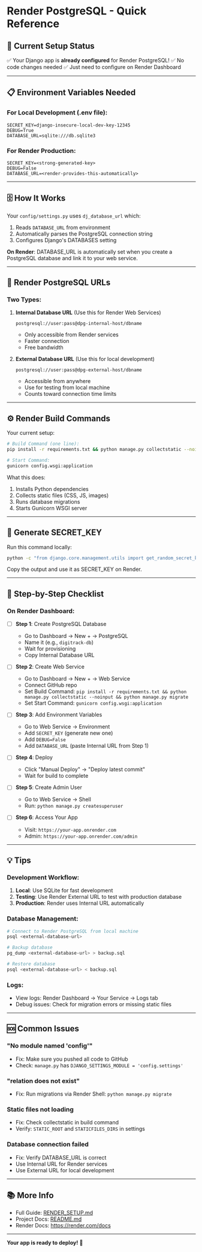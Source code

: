 # Render PostgreSQL - Quick Reference

## 🚀 Current Setup Status

✅ Your Django app is **already configured** for Render PostgreSQL!
✅ No code changes needed
✅ Just need to configure on Render Dashboard

---

## 📋 Environment Variables Needed

### For Local Development (.env file):
```env
SECRET_KEY=django-insecure-local-dev-key-12345
DEBUG=True
DATABASE_URL=sqlite:///db.sqlite3
```

### For Render Production:
```env
SECRET_KEY=<strong-generated-key>
DEBUG=False
DATABASE_URL=<render-provides-this-automatically>
```

---

## 🗄️ How It Works

Your `config/settings.py` uses `dj_database_url` which:
1. Reads `DATABASE_URL` from environment
2. Automatically parses the PostgreSQL connection string
3. Configures Django's DATABASES setting

**On Render**: DATABASE_URL is automatically set when you create a PostgreSQL database and link it to your web service.

---

## 🔗 Render PostgreSQL URLs

### Two Types:

1. **Internal Database URL** (Use this for Render Web Services)
   ```
   postgresql://user:pass@dpg-internal-host/dbname
   ```
   - Only accessible from Render services
   - Faster connection
   - Free bandwidth

2. **External Database URL** (Use this for local development)
   ```
   postgresql://user:pass@dpg-external-host/dbname
   ```
   - Accessible from anywhere
   - Use for testing from local machine
   - Counts toward connection time limits

---

## ⚙️ Render Build Commands

Your current setup:
```bash
# Build Command (one line):
pip install -r requirements.txt && python manage.py collectstatic --noinput && python manage.py migrate

# Start Command:
gunicorn config.wsgi:application
```

What this does:
1. Installs Python dependencies
2. Collects static files (CSS, JS, images)
3. Runs database migrations
4. Starts Gunicorn WSGI server

---

## 🔐 Generate SECRET_KEY

Run this command locally:
```bash
python -c "from django.core.management.utils import get_random_secret_key; print(get_random_secret_key())"
```

Copy the output and use it as SECRET_KEY on Render.

---

## 📝 Step-by-Step Checklist

### On Render Dashboard:

- [ ] **Step 1**: Create PostgreSQL Database
  - Go to Dashboard → New + → PostgreSQL
  - Name it (e.g., `digitrack-db`)
  - Wait for provisioning
  - Copy Internal Database URL

- [ ] **Step 2**: Create Web Service
  - Go to Dashboard → New + → Web Service
  - Connect GitHub repo
  - Set Build Command: `pip install -r requirements.txt && python manage.py collectstatic --noinput && python manage.py migrate`
  - Set Start Command: `gunicorn config.wsgi:application`

- [ ] **Step 3**: Add Environment Variables
  - Go to Web Service → Environment
  - Add `SECRET_KEY` (generate new one)
  - Add `DEBUG=False`
  - Add `DATABASE_URL` (paste Internal URL from Step 1)

- [ ] **Step 4**: Deploy
  - Click "Manual Deploy" → "Deploy latest commit"
  - Wait for build to complete

- [ ] **Step 5**: Create Admin User
  - Go to Web Service → Shell
  - Run: `python manage.py createsuperuser`

- [ ] **Step 6**: Access Your App
  - Visit: `https://your-app.onrender.com`
  - Admin: `https://your-app.onrender.com/admin`

---

## 💡 Tips

### Development Workflow:
1. **Local**: Use SQLite for fast development
2. **Testing**: Use Render External URL to test with production database
3. **Production**: Render uses Internal URL automatically

### Database Management:
```bash
# Connect to Render PostgreSQL from local machine
psql <external-database-url>

# Backup database
pg_dump <external-database-url> > backup.sql

# Restore database
psql <external-database-url> < backup.sql
```

### Logs:
- View logs: Render Dashboard → Your Service → Logs tab
- Debug issues: Check for migration errors or missing static files

---

## 🆘 Common Issues

### "No module named 'config'"
- Fix: Make sure you pushed all code to GitHub
- Check: `manage.py` has `DJANGO_SETTINGS_MODULE = 'config.settings'`

### "relation does not exist"
- Fix: Run migrations via Render Shell: `python manage.py migrate`

### Static files not loading
- Fix: Check collectstatic in build command
- Verify: `STATIC_ROOT` and `STATICFILES_DIRS` in settings

### Database connection failed
- Fix: Verify DATABASE_URL is correct
- Use Internal URL for Render services
- Use External URL for local development

---

## 📚 More Info

- Full Guide: [RENDER_SETUP.md](RENDER_SETUP.md)
- Project Docs: [README.md](README.md)
- Render Docs: https://render.com/docs

---

**Your app is ready to deploy!** 🎉
